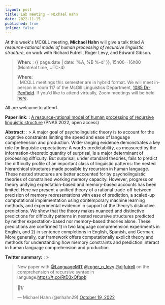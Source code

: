 ```yaml
---
layout: post
title: Lab meeting - Michael Hahn
date: 2022-11-15
published: true
inline: false
---
```


At this week's MCQLL meeting, **Michael Hahn** will give a talk titled _A resource-rational model of human processing of recursive linguistic structure_, on work with Richard Futrell, Roger Levy, and Edward Gibson.

> __When:__ 
> : {{ page.date | date: '%A, %B %-d' }}, 15h00--16h00 (Montréal time, UTC-4)
>
> __Where:__  
> : MCQLL meetings this semester are in hybrid format.  We will meet in-person in room 117 of the McGill Linguistics Department, [1085 Dr-Penfield](https://maps.mcgill.ca/?cmp=1&txt=EN&id=Penfield1085). If you'd like to attend virtually, Zoom meetings will be held [here](https://mcgill.zoom.us/j/84089215248?pwd=UkpMK1FEV2dTaVpGSDMzLzJtNWFhUT09).

All are welcome to attend.

__Paper link:__
: [A resource-rational model of human processing of recursive linguistic structure](https://www.pnas.org/doi/10.1073/pnas.2122602119) (PNAS 2022, open access)


__Abstract:__
: > A major goal of psycholinguistic theory is to account for the cognitive constraints limiting the speed and ease of language comprehension and production. Wide-ranging evidence demonstrates a key role for linguistic expectations: A word’s predictability, as measured by the information-theoretic quantity of surprisal, is a major determinant of processing difficulty. But surprisal, under standard theories, fails to predict the difficulty profile of an important class of linguistic patterns: the nested hierarchical structures made possible by recursion in human language. These nested structures are better accounted for by psycholinguistic theories of constrained working memory capacity. However, progress on theory unifying expectation-based and memory-based accounts has been limited. Here we present a unified theory of a rational trade-off between precision of memory representations with ease of prediction, a scaled-up computational implementation using contemporary machine learning methods, and experimental evidence in support of the theory’s distinctive predictions. We show that the theory makes nuanced and distinctive predictions for difficulty patterns in nested recursive structures predicted by neither expectation-based nor memory-based theories alone. These predictions are confirmed 1) in two language comprehension experiments in English, and 2) in sentence completions in English, Spanish, and German. More generally, our framework offers computationally explicit theory and methods for understanding how memory constraints and prediction interact in human language comprehension and production.

__Twitter summary:__
: > <blockquote class="twitter-tweet" data-dnt="true"><p lang="en" dir="ltr">New paper with <a href="https://twitter.com/LanguageMIT?ref_src=twsrc%5Etfw">@LanguageMIT</a> <a href="https://twitter.com/roger_p_levy?ref_src=twsrc%5Etfw">@roger_p_levy</a> <a href="https://twitter.com/rljfutrell?ref_src=twsrc%5Etfw">@rljfutrell</a> on the comprehension of recursive syntax in language.<a href="https://t.co/RtD3xQfbpb">https://t.co/RtD3xQfbpb</a><br><br>🧵1/</p>&mdash; Michael Hahn (@mhahn29) <a href="https://twitter.com/mhahn29/status/1582821878187843586?ref_src=twsrc%5Etfw">October 19, 2022</a></blockquote> <script async src="https://platform.twitter.com/widgets.js" charset="utf-8"></script>